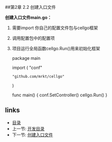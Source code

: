 
##第2章 2.2 创建入口文件

**创建入口文件main.go：**

 1. 需要import 你自己的配置文件包与cellgo框架
 2. 调用配置包中的配置项
 3. 项目运行全局函数cellgo.Run()用来初始化框架

    package main
    
    import (
    	"conf"
    
    	"github.com/mrkt/cellgo"
    )
    
    func main() {
    	conf.SetController()
    	cellgo.Run()
    }

## links
  * [目录](<preface.md>)
  * 上一节: [开发目录](<01.5.md>)
  * 下一节: [创建入口文件](<02.2.md>)
